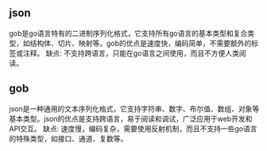 


## json
gob是go语言特有的二进制序列化格式，它支持所有go语言的基本类型和复合类型，如结构体、切片、映射等。gob的优点是速度快，编码简单，不需要额外的标签或注释。
缺点: 不支持跨语言，只能在go语言之间使用，而且不方便人类阅读。

## gob
json是一种通用的文本序列化格式，它支持字符串、数字、布尔值、数组、对象等基本类型。json的优点是支持跨语言，易于阅读和调试，广泛应用于web开发和API交互。
缺点: 速度慢，编码复杂，需要使用反射机制，而且不支持一些go语言的特殊类型，如接口、通道、复数等。


